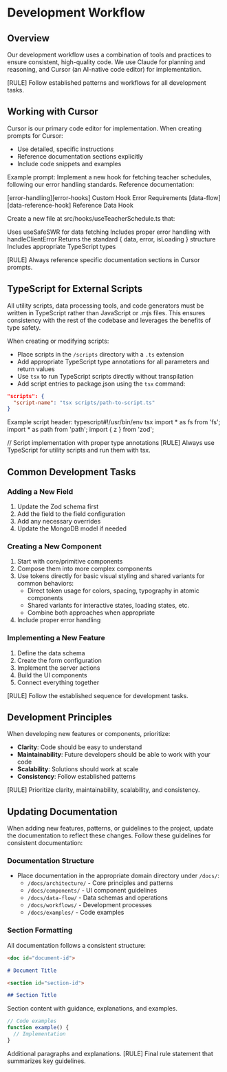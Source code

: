 <doc id="dev-workflow">

# Development Workflow

<section id="workflow-overview">

## Overview

Our development workflow uses a combination of tools and practices to ensure consistent, high-quality code. We use Claude for planning and reasoning, and Cursor (an AI-native code editor) for implementation.

[RULE] Follow established patterns and workflows for all development tasks.

</section>

<section id="workflow-cursor">

## Working with Cursor

Cursor is our primary code editor for implementation. When creating prompts for Cursor:

- Use detailed, specific instructions
- Reference documentation sections explicitly
- Include code snippets and examples

Example prompt:
Implement a new hook for fetching teacher schedules, following our error handling standards.
Reference documentation:

[error-handling][error-hooks] Custom Hook Error Requirements
[data-flow][data-reference-hook] Reference Data Hook

Create a new file at src/hooks/useTeacherSchedule.ts that:

Uses useSafeSWR for data fetching
Includes proper error handling with handleClientError
Returns the standard { data, error, isLoading } structure
Includes appropriate TypeScript types


[RULE] Always reference specific documentation sections in Cursor prompts.

</section>

<section id="typescript-for-scripts">

## TypeScript for External Scripts

All utility scripts, data processing tools, and code generators must be written in TypeScript rather than JavaScript or .mjs files. This ensures consistency with the rest of the codebase and leverages the benefits of type safety.

When creating or modifying scripts:

- Place scripts in the `/scripts` directory with a `.ts` extension
- Add appropriate TypeScript type annotations for all parameters and return values
- Use `tsx` to run TypeScript scripts directly without transpilation
- Add script entries to package.json using the `tsx` command:

```json
"scripts": {
  "script-name": "tsx scripts/path-to-script.ts"
}
```
Example script header:
typescript#!/usr/bin/env tsx
import * as fs from 'fs';
import * as path from 'path';
import { z } from 'zod';

// Script implementation with proper type annotations
[RULE] Always use TypeScript for utility scripts and run them with tsx.
</section>


<section id="workflow-tasks">

## Common Development Tasks

### Adding a New Field

1. Update the Zod schema first
2. Add the field to the field configuration
3. Add any necessary overrides
4. Update the MongoDB model if needed

### Creating a New Component

1. Start with core/primitive components
2. Compose them into more complex components
3. Use tokens directly for basic visual styling and shared variants for common behaviors:
   - Direct token usage for colors, spacing, typography in atomic components
   - Shared variants for interactive states, loading states, etc.
   - Combine both approaches when appropriate
4. Include proper error handling
### Implementing a New Feature

1. Define the data schema
2. Create the form configuration
3. Implement the server actions
4. Build the UI components
5. Connect everything together

[RULE] Follow the established sequence for development tasks.

</section>

<section id="workflow-principles">

## Development Principles

When developing new features or components, prioritize:

- **Clarity**: Code should be easy to understand
- **Maintainability**: Future developers should be able to work with your code
- **Scalability**: Solutions should work at scale
- **Consistency**: Follow established patterns

[RULE] Prioritize clarity, maintainability, scalability, and consistency.

</section>

<section id="updating-documentation">

## Updating Documentation

When adding new features, patterns, or guidelines to the project, update the documentation to reflect these changes. Follow these guidelines for consistent documentation:

### Documentation Structure

- Place documentation in the appropriate domain directory under `/docs/`:
  - `/docs/architecture/` - Core principles and patterns
  - `/docs/components/` - UI component guidelines
  - `/docs/data-flow/` - Data schemas and operations
  - `/docs/workflows/` - Development processes
  - `/docs/examples/` - Code examples

### Section Formatting

All documentation follows a consistent structure:

```markdown
<doc id="document-id">

# Document Title

<section id="section-id">

## Section Title
```

Section content with guidance, explanations, and examples.

```typescript
// Code examples
function example() {
  // Implementation
}
```
Additional paragraphs and explanations.
[RULE] Final rule statement that summarizes key guidelines.
</section>

</doc>